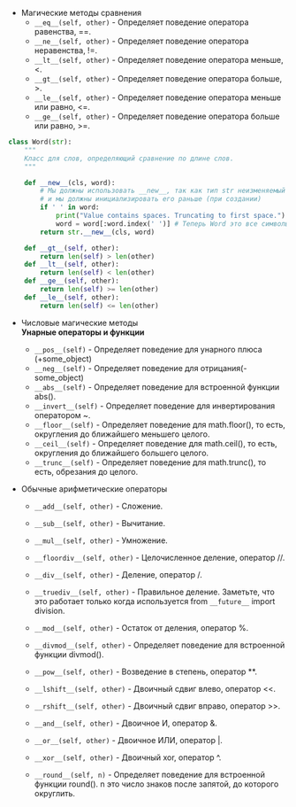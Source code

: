 
- Магические методы сравнения
    - `__eq__(self, other)` - Определяет поведение оператора равенства, ==.
    - `__ne__(self, other)` - Определяет поведение оператора неравенства, !=.
    - `__lt__(self, other)` - Определяет поведение оператора меньше, <.
    - `__gt__(self, other)` - Определяет поведение оператора больше, >.
    - `__le__(self, other)` - Определяет поведение оператора меньше или равно, <=.
    - `__ge__(self, other)` - Определяет поведение оператора больше или равно, >=.

```python
class Word(str):
    """
    Класс для слов, определяющий сравнение по длине слов.
    """

    def __new__(cls, word):
        # Мы должны использовать __new__, так как тип str неизменяемый
        # и мы должны инициализировать его раньше (при создании)
        if ' ' in word:
            print("Value contains spaces. Truncating to first space.")
            word = word[:word.index(' ')] # Теперь Word это все символы до первого пробела
        return str.__new__(cls, word)

    def __gt__(self, other):
        return len(self) > len(other)
    def __lt__(self, other):
        return len(self) < len(other)
    def __ge__(self, other):
        return len(self) >= len(other)
    def __le__(self, other):
        return len(self) <= len(other)
```

- Числовые магические методы  
    **Унарные операторы и функции**
    - `__pos__(self)` - Определяет поведение для унарного плюса (+some_object)
    - `__neg__(self)` - Определяет поведение для отрицания(-some_object)
    - `__abs__(self)` - Определяет поведение для встроенной функции abs().
    - `__invert__(self)` - Определяет поведение для инвертирования оператором ~.
    - `__floor__(self)` - Определяет поведение для math.floor(), то есть, округления до ближайшего меньшего целого.
    - `__ceil__(self)` - Определяет поведение для math.ceil(), то есть, округления до ближайшего большего целого.
    - `__trunc__(self)` - Определяет поведение для math.trunc(), то есть, обрезания до целого. 

- Обычные арифметические операторы
    - `__add__(self, other)` - Сложение.
    - `__sub__(self, other)` - Вычитание.
    - `__mul__(self, other)` - Умножение.
    - `__floordiv__(self, other)` - Целочисленное деление, оператор //.
    - `__div__(self, other)` - Деление, оператор /.
    - `__truediv__(self, other)` - Правильное деление. Заметьте, что это работает только когда используется from 
        `__future__` import division.
    - `__mod__(self, other)` - Остаток от деления, оператор %.
    - `__divmod__(self, other)` - Определяет поведение для встроенной функции divmod().
    - `__pow__(self, other)` - Возведение в степень, оператор **.
    - `__lshift__(self, other)` - Двоичный сдвиг влево, оператор <<.
    - `__rshift__(self, other)` - Двоичный сдвиг вправо, оператор >>.
    - `__and__(self, other)` - Двоичное И, оператор &.
    - `__or__(self, other)` - Двоичное ИЛИ, оператор |.
    - `__xor__(self, other)` - Двоичный xor, оператор ^.




    - `__round__(self, n)` - Определяет поведение для встроенной функции round(). n это число знаков после запятой, до 
    которого округлить.